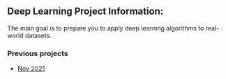 ## Deep Learning Project Information:
The main goal is to prepare you to apply deep learning algorithms to real-world datasets.

### Previous projects
- [Nov 2021](https://github.com/alielkassas/Teaching/blob/master/DataScience/projects/DL/prev_projects2021(Nov).md)

